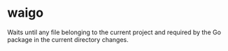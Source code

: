 # waigo

Waits until any file belonging to the current project and required by the Go package in the current directory changes.
